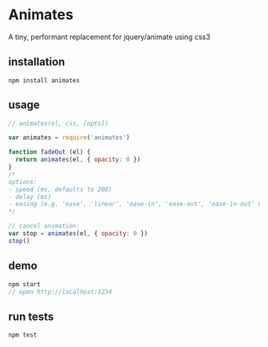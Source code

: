 # Animates
A tiny, performant replacement for jquery/animate using css3

## installation
```
npm install animates
```

## usage
```js
// animates(el, css, [opts])

var animates = require('animates')

function fadeOut (el) {
  return animates(el, { opacity: 0 })
}
/*
options:
- speed (ms, defaults to 200)
- delay (ms)
- easing (e.g. 'ease', 'linear', 'ease-in', 'ease-out', 'ease-in-out' etc.)
*/

// cancel animation:
var stop = animates(el, { opacity: 0 })
stop()
```

## demo
```js
npm start
// open http://localhost:1234
```

## run tests
```
npm test
```
